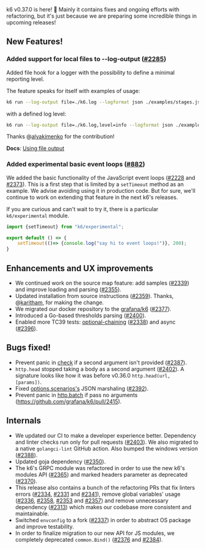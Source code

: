 k6 v0.37.0 is here! 🎉 Mainly it contains fixes and ongoing efforts with refactoring, but it's just because we are preparing some incredible things in upcoming releases!

## New Features!

### Added support for local files to --log-output ([#2285](https://github.com/grafana/k6/pull/2285))

Added file hook for a logger with the possibility to define a minimal reporting level.

The feature speaks for itself with examples of usage:

```sh
k6 run --log-output file=./k6.log --logformat json ./examples/stages.js
```

with a defined log level:

```sh
k6 run --log-output file=./k6.log,level=info --logformat json ./examples/stages.js
```

Thanks @[alyakimenko](https://github.com/alyakimenko) for the contribution!

**Docs**: [Using file output](https://k6.io/docs/using-k6/options/#file)

### Added experimental basic event loops ([#882](https://github.com/grafana/k6/issues/882))

We added the basic functionality of the JavaScript event loops ([#2228](https://github.com/grafana/k6/pull/2228) and [#2373](https://github.com/grafana/k6/pull/2373)). This is a first step that is limited by a `setTimeout` method as an example. We advise avoiding using it in production code. But for sure, we'll continue to work on extending that feature in the next k6's releases.

If you are curious and can't wait to try it, there is a particular `k6/experimental` module.

```js
import {setTimeout} from "k6/experimental";

export default () => {
    setTimeout(()=> {console.log("say hi to event loops!")}, 200);
}
```

## Enhancements and UX improvements

- We continued work on the source map feature: add samples ([#2339](https://github.com/grafana/k6/pull/2339)) and improve loading and parsing ([#2355](https://github.com/grafana/k6/pull/2355)).
- Updated installation from source instructions ([#2359](https://github.com/grafana/k6/pull/2359)). Thanks, @[karitham](https://github.com/Karitham), for making the change.
- We migrated our docker repository to the [grafana/k6](https://hub.docker.com/r/grafana/k6) ([#2377](https://github.com/grafana/k6/pull/2377)).
- Introduced a Go-based thresholds parsing ([#2400](https://github.com/grafana/k6/pull/2400)).
- Enabled more TC39 tests: [optional-chaining](https://developer.mozilla.org/en-US/docs/Web/JavaScript/Reference/Operators/Optional_chaining) ([#2338](https://github.com/grafana/k6/pull/2338)) and async ([#2396](https://github.com/grafana/k6/pull/2396)).

## Bugs fixed!

- Prevent panic in [check](https://k6.io/docs/javascript-api/k6/check-val-sets-tags) if a second argument isn't provided ([#2387](https://github.com/grafana/k6/pull/2387)).
- `http.head` stopped taking a body as a second argument ([#2402](https://github.com/grafana/k6/pull/2402)). A signature looks like how it was before v0.36.0 `http.head(url, [params])`.
- Fixed [options.scenarios's](https://k6.io/docs/using-k6/options/#scenarios) JSON marshaling ([#2392](https://github.com/grafana/k6/pull/2392)).
- Prevent panic in [http.batch](https://k6.io/docs/javascript-api/k6-http/batch-requests) if pass no arguments (https://github.com/grafana/k6/pull/2415).

## Internals

- We updated our CI to make a developer experience better. Dependency and linter checks run only for pull requests ([#2403](https://github.com/grafana/k6/pull/2403)). We also migrated to a native `golangci-lint` GitHub action. Also bumped the windows version ([#2388](https://github.com/grafana/k6/pull/2388)).
- Updated goja dependency ([#2350](https://github.com/grafana/k6/pull/2350)).
- The k6's GRPC module was refactored in order to use the new k6's modules API ([#2365](https://github.com/grafana/k6/pull/2365)) and marked headers parameter as deprecated ([#2370](https://github.com/grafana/k6/pull/2370)).
- This release also contains a bunch of the refactoring PRs that fix linters errors ([#2334](https://github.com/grafana/k6/pull/2334), [#2331](https://github.com/grafana/k6/pull/2331) and [#2341](https://github.com/grafana/k6/pull/2341)), remove global variables' usage ([#2336](https://github.com/grafana/k6/pull/2336), [#2358](https://github.com/grafana/k6/pull/2358), [#2353](https://github.com/grafana/k6/pull/2353) and [#2357](https://github.com/grafana/k6/pull/2357)) and remove unnecessary dependency ([#2313](https://github.com/grafana/k6/pull/2313)) which makes our codebase more consistent and maintainable.
- Switched `envconfig` to a fork ([#2337](https://github.com/grafana/k6/pull/2337)) in order to abstract OS package and improve testability.
- In order to finalize migration to our new API for JS modules, we completely deprecated `common.Bind()` ([#2376](https://github.com/grafana/k6/pull/2376) and [#2384](https://github.com/grafana/k6/pull/2384)).
